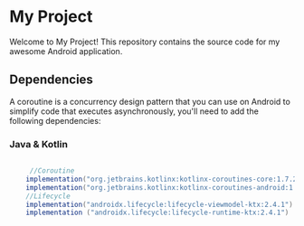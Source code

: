# My Project

Welcome to My Project! This repository contains the source code for my awesome Android application.

## Dependencies

A coroutine is a concurrency design pattern that you can use on Android to simplify code that executes asynchronously, you'll need to add the following dependencies:

### Java & Kotlin

```groovy

     //Coroutine
    implementation("org.jetbrains.kotlinx:kotlinx-coroutines-core:1.7.2")
    implementation("org.jetbrains.kotlinx:kotlinx-coroutines-android:1.7.2")
    //Lifecycle
    implementation("androidx.lifecycle:lifecycle-viewmodel-ktx:2.4.1")
    implementation ("androidx.lifecycle:lifecycle-runtime-ktx:2.4.1")
